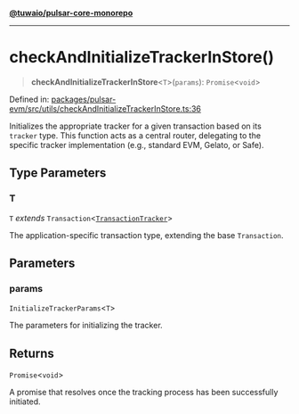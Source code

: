 [**@tuwaio/pulsar-core-monorepo**](../../../README.md)

***

# checkAndInitializeTrackerInStore()

> **checkAndInitializeTrackerInStore**\<`T`\>(`params`): `Promise`\<`void`\>

Defined in: [packages/pulsar-evm/src/utils/checkAndInitializeTrackerInStore.ts:36](https://github.com/TuwaIO/pulsar-core/blob/985edec1767ef15f98a2291cd2f4c155d4746f3b/packages/pulsar-evm/src/utils/checkAndInitializeTrackerInStore.ts#L36)

Initializes the appropriate tracker for a given transaction based on its `tracker` type.
This function acts as a central router, delegating to the specific tracker implementation
(e.g., standard EVM, Gelato, or Safe).

## Type Parameters

### T

`T` *extends* `Transaction`\<[`TransactionTracker`](../enumerations/TransactionTracker.md)\>

The application-specific transaction type, extending the base `Transaction`.

## Parameters

### params

`InitializeTrackerParams`\<`T`\>

The parameters for initializing the tracker.

## Returns

`Promise`\<`void`\>

A promise that resolves once the tracking process has been successfully initiated.
